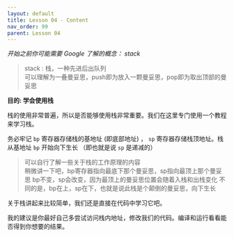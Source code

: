 ```yaml
---
layout: default
title: Lesson 04 - Content
nav_order: 99
parent: Lesson 04
---
```

*开始之前你可能需要 Google 了解的概念： stack*

> stack : 栈，一种先进后出队列  
> 可以理解为一叠曼妥思，push即为放入一颗曼妥思，pop即为取出顶部的曼妥思

**目的: 学会使用栈**

栈的使用非常普遍，所以是否能够使用栈非常重要。我们在这里专门使用一个教程来学习栈。

务必牢记  `bp` 寄存器存储栈的基地址 (即底部地址) ， `sp` 寄存器存储栈顶地址。栈从基地址 `bp` 开始向下生长 （即也就是说 `sp` 是递减的）

> 可以自行了解一些关于栈的工作原理的内容  
> 稍微讲一下吧，bp寄存器指向最底下那个曼妥思，sp指向最顶上那个曼妥思
> bp不变，sp会改变，因为最顶上的曼妥思位置会随着入栈和出栈变化
> 不同的是，bp在上，sp在下，也就是说此栈是个颠倒的曼妥思，向下生长

关于栈讲起来比较简单，我们还是直接在代码中学习它吧。

我的建议是你最好自己多尝试访问栈内地址，修改我们的代码。编译和运行看看能否得到你想要的结果。
